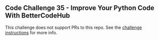 ## Code Challenge 35 - Improve Your Python Code With BetterCodeHub

This challenge does not support PRs to this repo. See the [challenge instructions](http://pybit.es/codechallenge35.html) for more info.
